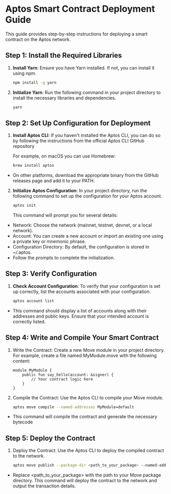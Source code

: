 # Aptos Smart Contract Deployment Guide

This guide provides step-by-step instructions for deploying a smart contract on the Aptos network.

## Step 1: Install the Required Libraries

1. **Install Yarn**: Ensure you have Yarn installed. If not, you can install it using npm.
   ```sh
   npm install -g yarn
   ```
2. **Initialize Yarn**: Run the following command in your project directory to install the necessary libraries and dependencies.
   ```sh
   yarn
   ```

## Step 2: Set Up Configuration for Deployment

1. **Install Aptos CLI**: If you haven't installed the Aptos CLI, you can do so by following the instructions from the official Aptos CLI GitHub repository

   For example, on macOS you can use Homebrew:

   ```sh
   brew install aptos
   ```

- On other platforms, download the appropriate binary from the GitHub releases page and add it to your PATH.

2. **Initialize Aptos Configuration**: In your project directory, run the following command to set up the configuration for your Aptos account.
   ```sh
   aptos init
   ```
   This command will prompt you for several details:

- Network: Choose the network (mainnet, testnet, devnet, or a local network).
- Account: You can create a new account or import an existing one using a private key or mnemonic phrase.
- Configuration Directory: By default, the configuration is stored in ~/.aptos.
- Follow the prompts to complete the initialization.

## Step 3: Verify Configuration

1. **Check Account Configuration**: To verify that your configuration is set up correctly, list the accounts associated with your configuration.
   ```sh
   aptos account list
   ```

- This command should display a list of accounts along with their addresses and public keys. Ensure that your intended account is correctly listed.

## Step 4: Write and Compile Your Smart Contract

1. Write the Contract: Create a new Move module in your project directory. For example, create a file named MyModule.move with the following content:
   ```move
   module MyModule {
       public fun say_hello(account: &signer) {
           // Your contract logic here
       }
   }
   ```
2. Compile the Contract: Use the Aptos CLI to compile your Move module.
   ```sh
   aptos move compile --named-addresses MyModule=default
   ```

- This command will compile the contract and generate the necessary bytecode

## Step 5: Deploy the Contract

1. Deploy the Contract: Use the Aptos CLI to deploy the compiled contract to the network.

   ```sh
   aptos move publish --package-dir <path_to_your_package> --named-addresses MyModule=default
   ```

- Replace <path_to_your_package> with the path to your Move package directory. This command will deploy the contract to the network and output the transaction details.
